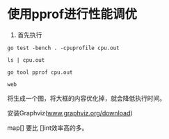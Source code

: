 # 使用pprof进行性能调优

1. 首先执行
```shell
go test -bench . -cpuprofile cpu.out

ls | cpu.out

go tool pprof cpu.out

web

```

将生成一个图，将大框的内容优化掉，就会降低执行时间。

安装Graphviz(www.graphviz.org/download)

map[] 要比 []int效率高的多。
